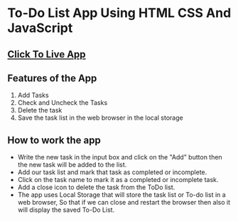 # To-Do List App Using HTML CSS And JavaScript

## <a href="https://bhashibandara95.github.io/BhashiBandara95_task-app_in_javascript/" target="_blank">Click To Live App</a>

## Features of the App

1. Add Tasks
2. Check and Uncheck the Tasks
3. Delete the task
4. Save the task list in the web browser in the local storage

## How to work the app

- Write the new task in the input box and click on the "Add" button then the new task will be added to the list.
- Add our task list and mark that task as completed or incomplete.
- Click on the task name to mark it as a completed or incomplete task.
- Add a close icon to delete the task from the ToDo list.
- The app uses Local Storage that will store the task list or To-do list in a web browser, So that if we can close and restart the browser then also it will display the saved To-Do List.
